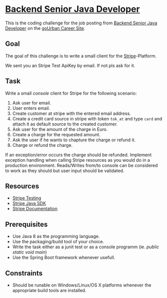 # [Backend Senior Java Developer](https://gourban-mobility.com/career.html#job-292434)

This is the coding challenge for the job posting from [Backend Senior Java Developer](https://gourban-mobility.com/career.html#job-292434) on the [goUrban Career Site](https://gourban-mobility.com/career.html).

## Goal

The goal of this challenge is to write a small client for the [Stripe](https://stripe.com/)-Platform.

We sent you an Stripe Test ApiKey by email. If not pls ask for it.

## Task

Write a small *console* client for Stripe for the following scenario:

1. Ask user for email.
2. User enters email.
3. Create customer at stripe with the entered email address.
4. Create a credit card source in stripe with token `tok_at` and type `card` and attach it as default source to the created customer.
5. Ask user for the amount of the charge in Euro.
6. Create a charge for the requested amount.
7. Ask the user if he wants to chapture the charge or refund it.
8. Charge or refund the charge.

If an exception/error occurs the charge should be refunded. Implement exception handling when calling Stripe resources as you would do in a production environment. Reads/Writes from/to console can be considered to work as they should but user input should be validated.


## Resources

- [Stripe Testing](https://stripe.com/docs/testing)
- [Stripe Java SDK](https://github.com/stripe/stripe-java)
- [Stripe Documentation](https://stripe.com/docs/development)


## Prerequisites

- Use Java 8 as the programming language.
- Use the packaging/build tool of your choice.
- Write the task either as a junit test or as a console programm (ie. _public static void main_)
- Use the Spring Boot framework whenever usefull.

## Constraints

- Should be runable on Windows/Linux/OS X platforms whenever the appropriate build tools are installed.